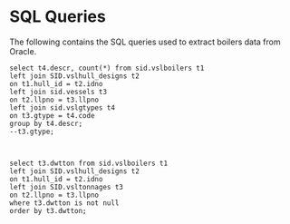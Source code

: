 # SQL Queries
The following contains the SQL queries used to extract boilers data from Oracle.


    select t4.descr, count(*) from sid.vslboilers t1
    left join SID.vslhull_designs t2
    on t1.hull_id = t2.idno
    left join sid.vessels t3
    on t2.llpno = t3.llpno
    left join sid.vslgtypes t4
    on t3.gtype = t4.code
    group by t4.descr;
    --t3.gtype;



    select t3.dwtton from sid.vslboilers t1
    left join SID.vslhull_designs t2
    on t1.hull_id = t2.idno
    left join SID.vsltonnages t3
    on t2.llpno = t3.llpno
    where t3.dwtton is not null
    order by t3.dwtton;
